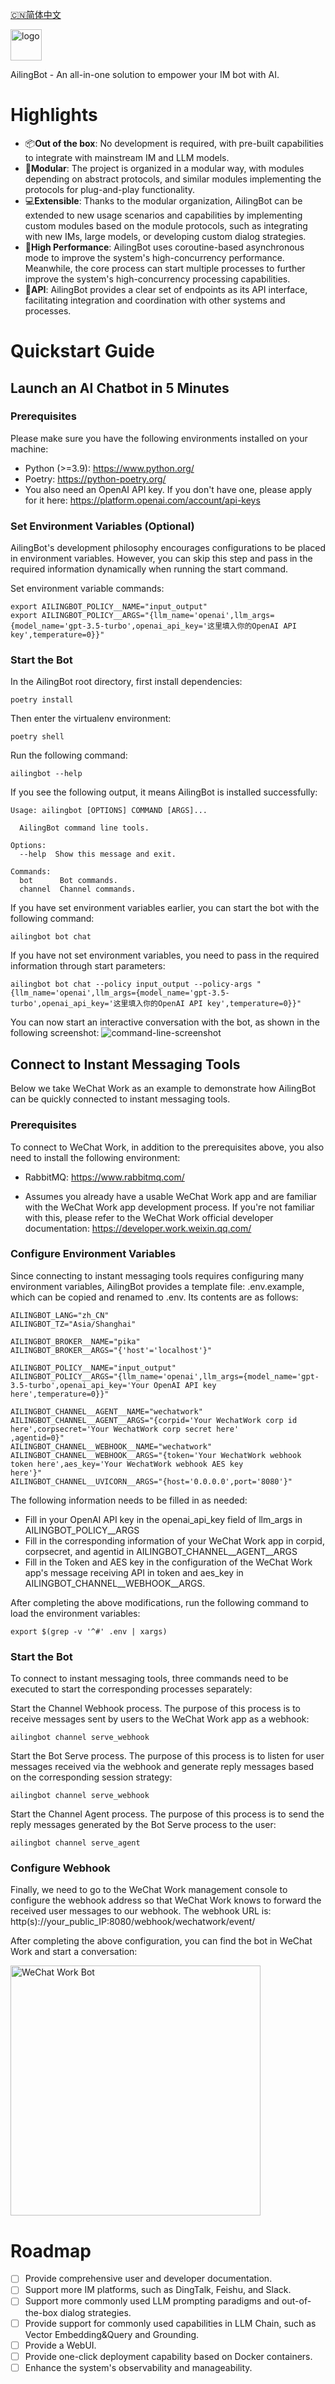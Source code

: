 [🇨🇳简体中文](https://github.com/ericzhang-cn/ailingbot/blob/main/README_Chinese.md)

<img src="./img/logo.png" alt="logo" width="50"/>

AilingBot - An all-in-one solution to empower your IM bot with AI.

# Highlights

- 📦**Out of the box**: No development is required, with pre-built capabilities to integrate with mainstream IM and LLM
  models.
- 🧩**Modular**: The project is organized in a modular way, with modules depending on abstract protocols, and similar modules
  implementing the protocols for plug-and-play functionality.
- 💻**Extensible**: Thanks to the modular organization, AilingBot can be extended to new usage scenarios and capabilities by
  implementing custom modules based on the module protocols, such as integrating with new IMs, large models, or
  developing custom dialog strategies.
- 🚀**High Performance**: AilingBot uses coroutine-based asynchronous mode to improve the system's high-concurrency
  performance. Meanwhile, the core process can start multiple processes to further improve the system's high-concurrency
  processing capabilities.
- 🔌**API**: AilingBot provides a clear set of endpoints as its API interface, facilitating integration and coordination with
  other systems and processes.

# Quickstart Guide

## Launch an AI Chatbot in 5 Minutes

### Prerequisites

Please make sure you have the following environments installed on your machine:

- Python (>=3.9): https://www.python.org/
- Poetry: https://python-poetry.org/
- You also need an OpenAI API key. If you don't have one, please apply for it
  here: https://platform.openai.com/account/api-keys

### Set Environment Variables (Optional)

AilingBot's development philosophy encourages configurations to be placed in environment variables. However, you can
skip this step and pass in the required information dynamically when running the start command.

Set environment variable commands:

```shell
export AILINGBOT_POLICY__NAME="input_output"
export AILINGBOT_POLICY__ARGS="{llm_name='openai',llm_args={model_name='gpt-3.5-turbo',openai_api_key='这里填入你的OpenAI API key',temperature=0}}"
```

### Start the Bot

In the AilingBot root directory, first install dependencies:

```shell
poetry install
```

Then enter the virtualenv environment:

```shell
poetry shell
```

Run the following command:

```shell
ailingbot --help
```

If you see the following output, it means AilingBot is installed successfully:

```text
Usage: ailingbot [OPTIONS] COMMAND [ARGS]...

  AilingBot command line tools.

Options:
  --help  Show this message and exit.

Commands:
  bot      Bot commands.
  channel  Channel commands.
```

If you have set environment variables earlier, you can start the bot with the following command:

```shell
ailingbot bot chat
```

If you have not set environment variables, you need to pass in the required information through start parameters:

```shell
ailingbot bot chat --policy input_output --policy-args "{llm_name='openai',llm_args={model_name='gpt-3.5-turbo',openai_api_key='这里填入你的OpenAI API key',temperature=0}}"
```

You can now start an interactive conversation with the bot, as shown in the following screenshot:
![command-line-screenshot](img/command-line-screenshot.png)

## Connect to Instant Messaging Tools

Below we take WeChat Work as an example to demonstrate how AilingBot can be quickly connected to instant messaging
tools.

### Prerequisites

To connect to WeChat Work, in addition to the prerequisites above, you also need to install the following environment:

- RabbitMQ: https://www.rabbitmq.com/

- Assumes you already have a usable WeChat Work app and are familiar with the WeChat Work app development process. If
  you're not familiar with this, please refer to the WeChat Work official developer
  documentation: https://developer.work.weixin.qq.com/

### Configure Environment Variables

Since connecting to instant messaging tools requires configuring many environment variables, AilingBot provides a
template file: .env.example, which can be copied and renamed to .env. Its contents are as follows:

```shell
AILINGBOT_LANG="zh_CN"
AILINGBOT_TZ="Asia/Shanghai"

AILINGBOT_BROKER__NAME="pika"
AILINGBOT_BROKER__ARGS="{'host'='localhost'}"

AILINGBOT_POLICY__NAME="input_output"
AILINGBOT_POLICY__ARGS="{llm_name='openai',llm_args={model_name='gpt-3.5-turbo',openai_api_key='Your OpenAI API key
here',temperature=0}}"

AILINGBOT_CHANNEL__AGENT__NAME="wechatwork"
AILINGBOT_CHANNEL__AGENT__ARGS="{corpid='Your WechatWork corp id here',corpsecret='Your WechatWork corp secret here'
,agentid=0}"
AILINGBOT_CHANNEL__WEBHOOK__NAME="wechatwork"
AILINGBOT_CHANNEL__WEBHOOK__ARGS="{token='Your WechatWork webhook token here',aes_key='Your WechatWork webhook AES key
here'}"
AILINGBOT_CHANNEL__UVICORN__ARGS="{host='0.0.0.0',port='8080'}"
```

The following information needs to be filled in as needed:

- Fill in your OpenAI API key in the openai_api_key field of llm_args in AILINGBOT_POLICY__ARGS
- Fill in the corresponding information of your WeChat Work app in corpid, corpsecret, and agentid in
  AILINGBOT_CHANNEL__AGENT__ARGS
- Fill in the Token and AES key in the configuration of the WeChat Work app's message receiving API in token and aes_key
  in AILINGBOT_CHANNEL__WEBHOOK__ARGS.

After completing the above modifications, run the following command to load the environment variables:

```shell
export $(grep -v '^#' .env | xargs)
```

### Start the Bot

To connect to instant messaging tools, three commands need to be executed to start the corresponding processes
separately:

Start the Channel Webhook process. The purpose of this process is to receive messages sent by users to the WeChat Work
app as a webhook:

```shell
ailingbot channel serve_webhook
```

Start the Bot Serve process. The purpose of this process is to listen for user messages received via the webhook and
generate reply messages based on the corresponding session strategy:

```shell
ailingbot channel serve_webhook
```

Start the Channel Agent process. The purpose of this process is to send the reply messages generated by the Bot Serve
process to the user:

```shell
ailingbot channel serve_agent
```

### Configure Webhook

Finally, we need to go to the WeChat Work management console to configure the webhook address so that WeChat Work knows
to forward the received user messages to our webhook.
The webhook URL is: http(s)://your_public_IP:8080/webhook/wechatwork/event/

After completing the above configuration, you can find the bot in WeChat Work and start a conversation:

<img src="./img/wechatwork-screenshot.png" alt="WeChat Work Bot" width="400"/>

# Roadmap

- [ ] Provide comprehensive user and developer documentation.
- [ ] Support more IM platforms, such as DingTalk, Feishu, and Slack.
- [ ] Support more commonly used LLM prompting paradigms and out-of-the-box dialog strategies.
- [ ] Provide support for commonly used capabilities in LLM Chain, such as Vector Embedding&Query and Grounding.
- [ ] Provide a WebUI.
- [ ] Provide one-click deployment capability based on Docker containers.
- [ ] Enhance the system's observability and manageability.
